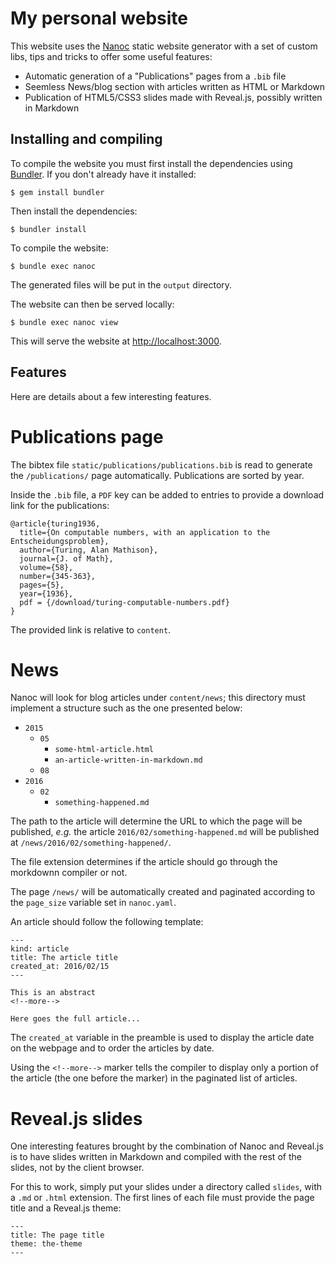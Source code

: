 # My personal website

This website uses the [Nanoc](http://nanoc.ws/) static website generator with a
set of custom libs, tips and tricks to offer some useful features:

- Automatic generation of a "Publications" pages from a `.bib` file
- Seemless News/blog section with articles written as HTML or Markdown
- Publication of HTML5/CSS3 slides made with Reveal.js, possibly written in
Markdown

## Installing and compiling

To compile the website you must first install the dependencies using
[Bundler](http://bundler.io/). If you don't already have it installed:

```
$ gem install bundler
```

Then install the dependencies:

```
$ bundler install
```

To compile the website:

```
$ bundle exec nanoc
```

The generated files will be put in the `output` directory.

The website can then be served locally:

```
$ bundle exec nanoc view
```

This will serve the website at <http://localhost:3000>.

## Features

Here are details about a few interesting features.

# Publications page

The bibtex file `static/publications/publications.bib` is read to
generate the `/publications/` page automatically.
Publications are sorted by year.

Inside the `.bib` file, a `PDF` key can be added to entries to
provide a download link for the publications:

```
@article{turing1936,
  title={On computable numbers, with an application to the Entscheidungsproblem},
  author={Turing, Alan Mathison},
  journal={J. of Math},
  volume={58},
  number={345-363},
  pages={5},
  year={1936},
  pdf = {/download/turing-computable-numbers.pdf}
}
```

The provided link is relative to `content`.

# News

Nanoc will look for blog articles under `content/news`; this directory
must implement a structure such as the one presented below:

- `2015`
  - `05`
    - `some-html-article.html`
	 - `an-article-written-in-markdown.md`
  - `08`
- `2016`
  - `02`
    - `something-happened.md`

The path to the article will determine the URL to which the page will be
published, _e.g._ the article `2016/02/something-happened.md` will be published
at `/news/2016/02/something-happened/`.

The file extension determines if the article should go through the morkdownn
compiler or not.

The page `/news/` will be automatically created and paginated according to the
`page_size` variable set in `nanoc.yaml`.

An article should follow the following template:

```
---
kind: article
title: The article title
created_at: 2016/02/15
---

This is an abstract
<!--more-->

Here goes the full article...
```

The `created_at` variable in the preamble is used to display the article date
on the webpage and to order the articles by date.

Using the `<!--more-->` marker tells the compiler to display only a portion of
the article (the one before the marker) in the paginated list of articles.

# Reveal.js slides

One interesting features brought by the combination of Nanoc and Reveal.js is
to have slides written in Markdown and compiled with the rest of the slides,
not by the client browser.

For this to work, simply put your slides under a directory called `slides`,
with a `.md` or `.html` extension.  The first lines of each file must provide
the page title and a Reveal.js theme:

```
---
title: The page title
theme: the-theme
---
````
